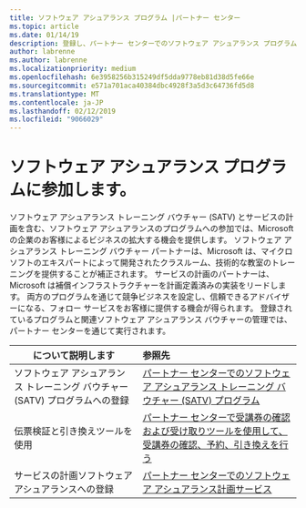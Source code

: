 ```yaml
---
title: ソフトウェア アシュアランス プログラム |パートナー センター
ms.topic: article
ms.date: 01/14/19
description: 登録し、パートナー センターでのソフトウェア アシュアランス プログラムの管理
author: labrenne
ms.author: labrenne
ms.localizationpriority: medium
ms.openlocfilehash: 6e3958256b315249df5dda9778eb81d38d5fe66e
ms.sourcegitcommit: e571a701aca40384dbc4928f3a5d3c64736fd5d8
ms.translationtype: MT
ms.contentlocale: ja-JP
ms.lasthandoff: 02/12/2019
ms.locfileid: "9066029"
---
```

# <a name="participate-in-software-assurance-programs"></a>ソフトウェア アシュアランス プログラムに参加します。

ソフトウェア アシュアランス トレーニング バウチャー (SATV) とサービスの計画を含む、ソフトウェア アシュアランスのプログラムへの参加では、Microsoft の企業のお客様によるビジネスの拡大する機会を提供します。 ソフトウェア アシュアランス トレーニング バウチャー パートナーは、Microsoft は、マイクロソフトのエキスパートによって開発されたクラスルーム、技術的な教室のトレーニングを提供することが補正されます。 サービスの計画のパートナーは、Microsoft は補償インフラストラクチャーを計画定義済みの実装をリードします。 両方のプログラムを通じて競争ビジネスを設定し、信頼できるアドバイザーになる、フォロー サービスをお客様に提供する機会が得られます。 登録されているプログラムと関連ソフトウェア アシュアランス バウチャーの管理では、パートナー センターを通じて実行されます。

|**について説明します**   |**参照先**   |
|--------------------------|:------------------|
|ソフトウェア アシュアランス トレーニング バウチャー (SATV) プログラムへの登録|[パートナー センターでのソフトウェア アシュアランス トレーニング バウチャー (SATV) プログラム](software-assurance-satv.md)|
|伝票検証と引き換えツールを使用|[パートナー センターで受講券の確認および受け取りツールを使用して、受講券の確認、予約、引き換えを行う](voucher-validation-tool.md)|
|サービスの計画ソフトウェア アシュアランスへの登録|[パートナー センターでのソフトウェア アシュアランス計画サービス](software-assurance-dps.md) 


